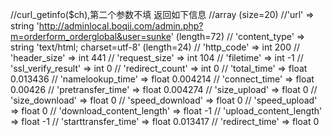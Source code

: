 //curl_getinfo($ch),第二个参数不填 返回如下信息
//array (size=20)
//'url' => string 'http://adminlocal.boqii.com/admin.php?m=orderform_orderglobal&user=sunke' (length=72)
//  'content_type' => string 'text/html; charset=utf-8' (length=24)
//  'http_code' => int 200
//  'header_size' => int 441
//  'request_size' => int 104
//  'filetime' => int -1
//  'ssl_verify_result' => int 0
//  'redirect_count' => int 0
//  'total_time' => float 0.013436
//  'namelookup_time' => float 0.004214
//  'connect_time' => float 0.00426
//  'pretransfer_time' => float 0.004274
//  'size_upload' => float 0
//  'size_download' => float 0
//  'speed_download' => float 0
//  'speed_upload' => float 0
//  'download_content_length' => float -1
//  'upload_content_length' => float -1
//  'starttransfer_time' => float 0.013417
//  'redirect_time' => float 0